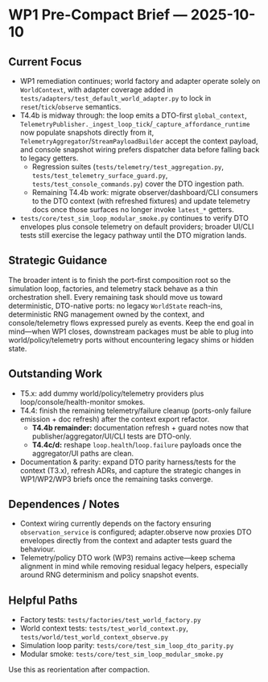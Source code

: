 # WP1 Pre-Compact Brief — 2025-10-10

## Current Focus
- WP1 remediation continues; world factory and adapter operate solely on `WorldContext`, with adapter coverage added in `tests/adapters/test_default_world_adapter.py` to lock in `reset`/`tick`/`observe` semantics.
- T4.4b is midway through: the loop emits a DTO-first `global_context`, `TelemetryPublisher._ingest_loop_tick`/`_capture_affordance_runtime` now populate snapshots directly from it, `TelemetryAggregator`/`StreamPayloadBuilder` accept the context payload, and console snapshot wiring prefers dispatcher data before falling back to legacy getters.
  - Regression suites (`tests/telemetry/test_aggregation.py`, `tests/test_telemetry_surface_guard.py`, `tests/test_console_commands.py`) cover the DTO ingestion path.
  - Remaining T4.4b work: migrate observer/dashboard/CLI consumers to the DTO context (with refreshed fixtures) and update telemetry docs once those surfaces no longer invoke `latest_*` getters.
- `tests/core/test_sim_loop_modular_smoke.py` continues to verify DTO envelopes plus console telemetry on default providers; broader UI/CLI tests still exercise the legacy pathway until the DTO migration lands.

## Strategic Guidance
The broader intent is to finish the port-first composition root so the simulation loop, factories, and telemetry stack behave as a thin orchestration shell. Every remaining task should move us toward deterministic, DTO-native ports: no legacy `WorldState` reach-ins, deterministic RNG management owned by the context, and console/telemetry flows expressed purely as events. Keep the end goal in mind—when WP1 closes, downstream packages must be able to plug into world/policy/telemetry ports without encountering legacy shims or hidden state.

## Outstanding Work
- T5.x: add dummy world/policy/telemetry providers plus loop/console/health-monitor smokes.
- T4.4: finish the remaining telemetry/failure cleanup (ports-only failure emission + doc refresh) after the context export refactor.
  - **T4.4b remainder:** documentation refresh + guard notes now that publisher/aggregator/UI/CLI tests are DTO-only.
  - **T4.4c/d:** reshape `loop.health`/`loop.failure` payloads once the aggregator/UI paths are clean.
- Documentation & parity: expand DTO parity harness/tests for the context (T3.x), refresh ADRs, and capture the strategic changes in WP1/WP2/WP3 briefs once the remaining tasks converge.

## Dependences / Notes
- Context wiring currently depends on the factory ensuring `observation_service` is configured; adapter.observe now proxies DTO envelopes directly from the context and adapter tests guard the behaviour.
- Telemetry/policy DTO work (WP3) remains active—keep schema alignment in mind while removing residual legacy helpers, especially around RNG determinism and policy snapshot events.

## Helpful Paths
- Factory tests: `tests/factories/test_world_factory.py`
- World context tests: `tests/test_world_context.py`, `tests/world/test_world_context_observe.py`
- Simulation loop parity: `tests/core/test_sim_loop_dto_parity.py`
- Modular smoke: `tests/core/test_sim_loop_modular_smoke.py`

Use this as reorientation after compaction.
